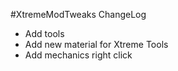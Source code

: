 #XtremeModTweaks
ChangeLog
- Add tools
- Add new material for Xtreme Tools
- Add mechanics right click
